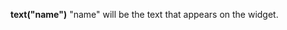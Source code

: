 <a name="text"></a> **text("name")** "name" will be the text that appears on the widget.

<!--UPDATE WIDGET_IN_CSOUND
    SIdent sprintf "text(\"TextOff %f\", \"TextOn %\") ", rnd(100), rnd(100)
    SIdentifier strcat SIdentifier, SIdent
--->